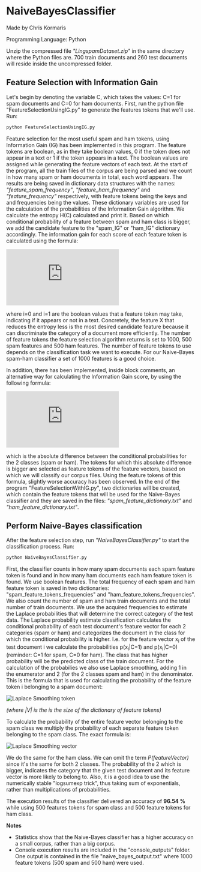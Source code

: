 # NaiveBayesClassifier

Made by Chris Kormaris

Programming Language: Python


Unzip the compressed file *"LingspamDataset.zip"* in the same directory where the Python files are. 700 train documents and 260 test documents will reside inside the uncompressed folder.

## Feature Selection with Information Gain

Let's begin by denoting the variable C, which takes the values: C=1 for spam documents and C=0 for ham documents.
First, run the python file "FeatureSelectionUsingIG.py" to generate the features tokens that we'll use. Run:
```python
python FeatureSelectionUsingIG.py
```
Feature selection for the most useful spam and ham tokens, using Information Gain (IG) has been implemented in this program. The feature tokens are boolean, as in they take boolean values, 0 if the token does not appear in a text or 1 if the token appears in a text. The boolean values are assigned while generating the feature vectors of each text. At the start of the program, all the train files of the corpus are being parsed and we count in how many spam or ham documents in total, each word appears. The results are being saved in dictionary data structures with the names: *"feature_spam_frequency"*, *"feature_ham_frequency"* and *"feature_frequency"* respectively, with feature tokens being the keys and and frequencies being the values. These dictionary variables are used for the calculation of the probabilities of the Information Gain algorithm. We calculate the entropy H(C) calculated and print it. Based on which conditional probability of a feature between spam and ham class is bigger, we add the candidate feature to the "spam_IG" or "ham_IG" dictionary accordingly. The information gain for each score of each feature token is calculated using the formula:

![Information Gain](http://latex.codecogs.com/gif.latex?IG%28X%20%2C%20C%29%20%3D%20IG%20%28C%20%2C%20X%29%20%3D%20H%28C%29%20-%20%5Csum_%7Bi%3D0%7D%5E%7B1%7D%20%7BP%20%28X%3Di%29%20%5Ccdot%20H%20%28C%7CX%3Di%29%7D)

where i=0 and i=1 are the boolean values that a feature token may take, indicating if it appears or not in a text.
Concretely, the feature X that reduces the entropy less is the most desired candidate feature because it can discriminate the category of a document more efficiently. The number of feature tokens the feature selection algorithm returns is set to 1000, 500 spam features and 500 ham features. The number of feature tokens to use depends on the classification task we want to execute. For our Naive-Bayes spam-ham classifier a set of 1000 features is a good choice.

In addition, there has been implemented, inside block comments, an alternative way for calculating the Information Gain score, by using the following formula:

![Information Gain alterative](http://latex.codecogs.com/gif.latex?IG%28X%2C%20C%29_%7Balt%7D%20%3D%20IG%28C%2C%20X%29_%7Balt%7D%20%3D%20%7CP%28X%3D1%7CC%3D0%29%20-%20P%20%28X%3D1%7CC%3D1%29%7C)

which is the absolute difference between the conditional probabilities for the 2 classes (spam or ham). The tokens for which this absolute difference is bigger are selected as feature tokens of the feature vectors, based on which we will classify our corpus files. Using the feature tokens of this formula, slightly worse accuracy has been observed. In the end of the program "FeatureSelectionWithIG.py", two dictionaries will be created, which contain the feature tokens that will be used for the Naive-Bayes classifier and they are saved in the files: *"spam_feature_dictionary.txt"* and *"ham_feature_dictionary.txt"*.

## Perform Naive-Bayes classification

After the feature selection step, run *"NaiveBayesClassifier.py"* to start the classification process. Run:
```python
python NaiveBayesClassifier.py
```
First, the classifier counts in how many spam documents each spam feature token is found and in how many ham documents each ham feature token is found. We use boolean features. The total frequency of each spam and ham feature token is saved in two dictionaries: "spam_feature_tokens_frequencies" and "ham_feature_tokens_frequencies". We also count the number of spam and ham train documents and the total number of train documents. We use the acquired frequencies to estimate the Laplace probabilities that will determine the correct category of the test data. The Laplace probability estimate classification calculates the conditional probability of each test document's feature vector for each 2 categories (spam or ham) and categorizes the document in the class for which the conditional probability is higher. I.e. for the feature vector x<sub>i</sub> of the test document i we calculate the probabilities p(x<sub>i</sub>|C=1) and p(x<sub>i</sub>|C=0) (reminder: C=1 for spam, C=0 for ham). The class that has higher probability will be the predicted class of the train document. For the calculation of the probabilies we also use Laplace smoothing, adding 1 in the enumerator and 2 (for the 2 classes spam and ham) in the denominator. This is the formula that is used for calculating the probability of the feature token i belonging to a spam document:

![Laplace Smoothing token](http://latex.codecogs.com/gif.latex?\frac{spamDocumentFrequencyOfToken[i]%20&plus;%201}%20{numberOfSpamDocuments%20&plus;%20numberOfClasses}%20%3D%20\frac{spamDocumentFrequencyOfToken[i]%20&plus;%201}%20{numberOfSpamDocuments%20&plus;%20|V|})

*(where |V| is the is the size of the dictionary of feature tokens)*

To calculate the probability of the entire feature vector belonging to the spam class we multiply the probability of each separate feature token belonging to the spam class. The exact formula is:

![Laplace Smoothing vector](http://latex.codecogs.com/gif.latex?probOfFeatureVectorBelongingToSpam%20%3D%20\frac{P(C%3D1)}{P(featureVector)}%20\cdot%20\prod_i%20\frac{spamDocumentFrequencyOfToken[i]%20&plus;%201}%20{numberOfSpamDocuments%20&plus;%20|V|})

We do the same for the ham class. We can omit the term *P(featureVector)* since it's the same for both 2 classes. The probability of the 2 which is bigger, indicates the category that the given test document and its feature vector is more likely to belong to. Also, it is a good idea to use the numerically stable "logsumexp trick", thus taking sum of exponentials, rather than multiplications of probabilities.


The execution results of the classifier delivered an accuracy of **96.54 %** while using 500 features tokens for spam class and 500 feature tokens for ham class.


**Notes**

* Statistics show that the Naive-Bayes classifier has a higher accuracy on a small corpus, rather than a big corpus.
* Console execution results are included in the "console_outputs" folder. One output is contained in the file "naive_bayes_output.txt" where 1000 feature tokens (500 spam and 500 ham) were used.

